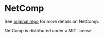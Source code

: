 # NetComp

See [original repo](https://github.com/barneydobson/NetComp) for more details on NetComp.

NetComp is distributed under a MIT license

